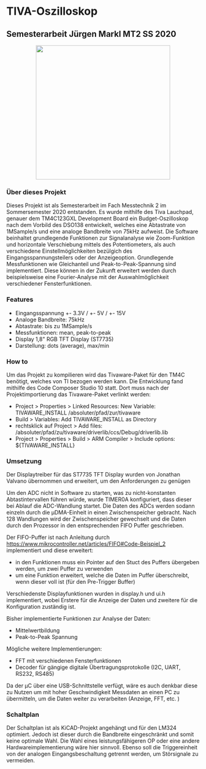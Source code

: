 # TIVA-Oszilloskop 
## Semesterarbeit Jürgen Markl MT2 SS 2020

<p align="center">
  <img src="DSCN7883.JPG" width="350" title"Prototyp auf Lochrasterplatine">
</p>

### Über dieses Projekt
Dieses Projekt ist als Semesterarbeit im Fach Messtechnik 2 im Sommersemester 2020 entstanden. 
Es wurde mithilfe des Tiva Lauchpad, genauer dem TM4C123GXL Development Board ein Budget-Oszilloskop nach dem Vorbild des DSO138 entwickelt, welches eine Abtastrate von 1MSample/s und eine analoge Bandbreite von 75kHz aufweist. 
Die Software beinhaltet grundlegende Funktionen zur Signalanalyse wie Zoom-Funktion und horizontale Verschiebung mittels des Potentiometers, als auch verschiedene Einstellmöglichkeiten bezülgich des Eingangsspannungsteilers oder der Anzeigeoption. 
Grundlegende Messfunktionen wie Gleichanteil und Peak-to-Peak-Spannung sind implementiert. Diese können in der Zukunft erweitert werden durch beispielsweise eine Fourier-Analyse mit der Auswahlmöglichkeit verschiedener Fensterfunktionen. 




### Features
+ Eingangsspannung    +- 3.3V / +- 5V / +- 15V
+ Analoge Bandbreite: 75kHz
+ Abtastrate:         bis zu 1MSample/s
+ Messfunktionen:     mean, peak-to-peak
+ Display             1,8" RGB TFT Display (ST7735)
+ Darstellung: 	    dots (average), max/min

### How to

Um das Projekt zu kompilieren wird das Tivaware-Paket für den TM4C benötigt, welches von TI bezogen werden kann. 
Die Entwicklung fand mithilfe des Code Composer Studio 10 statt. 
Dort muss nach der Projektimportierung das Tivaware-Paket verlinkt werden: 
* Project > Properties > Linked Resources: New Variable: TIVAWARE_INSTALL /absoluter/pfad/zur/tivaware
* Build > Variables: Add TIVAWARE_INSTALL as Directory
* rechtsklick auf Project > Add files: /absoluter/pfad/zu/tivaware/driverlib/ccs/Debug/driverlib.lib
* Project > Properties > Build > ARM Compiler > Include options: ${TIVAWARE_INSTALL}


### Umsetzung
Der Displaytreiber für das ST7735 TFT Display wurden von Jonathan Valvano übernommen und erweitert, um den Anforderungen zu genügen

Um den ADC nicht in Software zu starten, was zu nicht-konstanten Abtastintervallen führen würde, wurde TIMER0A konfiguriert, dass dieser bei Ablauf die ADC-Wandlung startet.
Die Daten des ADCs werden sodann einzeln durch die µDMA-Einheit in einen Zwischenspeicher gebracht. Nach 128 Wandlungen wird der Zwischenspeicher gewechselt und die Daten durch den Prozessor in den entsprechenden FIFO Puffer geschrieben.

Der FIFO-Puffer ist nach Anleitung durch https://www.mikrocontroller.net/articles/FIFO#Code-Beispiel_2 implementiert und diese erweitert: 
* in den Funktionen muss ein Pointer auf den Stuct des Puffers übergeben werden, um zwei Puffer zu verwenden
* um eine Funktion erweitert, welche die Daten im Puffer überschreibt, wenn dieser voll ist (für den Pre-Trigger Buffer)

Verschiedenste Displayfunktionen wurden in display.h und ui.h implementiert, wobei Erstere für die Anzeige der Daten und zweitere für die Konfiguration zuständig ist.

Bisher implementierte Funktionen zur Analyse der Daten: 
* Mittelwertbildung
* Peak-to-Peak Spannung

Mögliche weitere Implementierungen: 
* FFT mit verschiedenen Fensterfunktionen
* Decoder für gängige digitale Übertragungsprotokolle (I2C, UART, RS232, RS485)

Da der µC über eine USB-Schnittstelle verfügt, wäre es auch denkbar diese zu Nutzen um mit hoher Geschwindigkeit Messdaten an einen PC zu übermitteln, um die Daten weiter zu verarbeiten (Anzeige, FFT, etc. )



### Schaltplan
Der Schaltplan ist als KiCAD-Projekt angehängt und für den LM324 optimiert. Jedoch ist dieser durch die Bandbreite eingeschränkt und somit keine optimale Wahl. 
Die Wahl eines leistungsfähigeren OP oder eine andere Hardwareimplementierung wäre hier sinnvoll. Ebenso soll die Triggereinheit von der analogen Eingangsbeschaltung getrennt werden, um Störsignale zu vermeiden.


